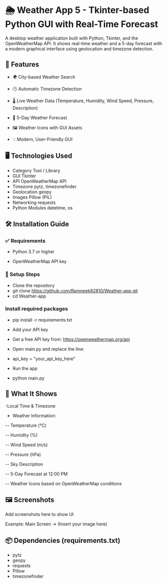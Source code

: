 # 🌦️ Weather App 5 - Tkinter-based Python GUI with Real-Time Forecast
A desktop weather application built with Python, Tkinter, and the OpenWeatherMap API. It shows real-time weather and a 5-day forecast with a modern graphical interface using geolocation and timezone detection.

## 📌 Features

- 🌍 City-based Weather Search

- 🕒 Automatic Timezone Detection

- 🌡️ Live Weather Data (Temperature, Humidity, Wind Speed, Pressure, Description)

- 📅 5-Day Weather Forecast

- 🖼️ Weather Icons with GUI Assets

- 💡 Modern, User-Friendly GUI

## 🖥️ Technologies Used

- Category	Tool / Library
- GUI	Tkinter
- API	OpenWeatherMap API
- Timezone	pytz, timezonefinder
- Geolocation	geopy
- Images	Pillow (PIL)
- Networking	requests
- Python Modules	datetime, os


## 🛠️ Installation Guide

### ✅ Requirements

- Python 3.7 or higher

- OpenWeatherMap API key

### 🔧 Setup Steps

- Clone the repository
- git clone https://github.com/Ramneek82810/Weather-app.git
- cd Weather-app

### Install required packages
- pip install -r requirements.txt

- Add your API key

- Get a free API key from: https://openweathermap.org/api

- Open main.py and replace the line:
- api_key = "your_api_key_here"

- Run the app
- python main.py

## 🧪 What It Shows

-Local Time & Timezone

- Weather Information:

-- Temperature (°C)

-- Humidity (%)

-- Wind Speed (m/s)

-- Pressure (hPa)

-- Sky Description

-- 5-Day Forecast at 12:00 PM

-- Weather Icons based on OpenWeatherMap conditions

## 🖼️ Screenshots

Add screenshots here to show UI

Example:
Main Screen → (Insert your image here)

## 📦 Dependencies (requirements.txt)

- pytz
- geopy
- requests
- Pillow
- timezonefinder
